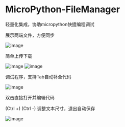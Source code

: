 # MicroPython-FileManager
轻量化集成，协助micropython快捷编程调试

展示两端文件，方便同步

![image](https://user-images.githubusercontent.com/58870893/170489860-74f274b7-83ed-415c-a5db-948518faa883.png)

简单上传下载

![image](https://user-images.githubusercontent.com/58870893/168427809-52abb129-84a6-41ab-8411-997472b20d69.png)
![image](https://user-images.githubusercontent.com/58870893/168427818-9e27c9e7-6493-4735-9579-ef517c66eac8.png)

调试程序，支持Tab自动补全代码

![image](https://user-images.githubusercontent.com/58870893/168427872-b8677c3c-ef77-4508-8585-de3f01155e30.png)


双击直接打开并编辑代码

(Ctrl +) (Ctrl -) 调整文本尺寸，退出自动保存

![image](https://user-images.githubusercontent.com/58870893/168611599-a4675fcb-4f75-44cf-873d-972d0c0b70bb.png)

